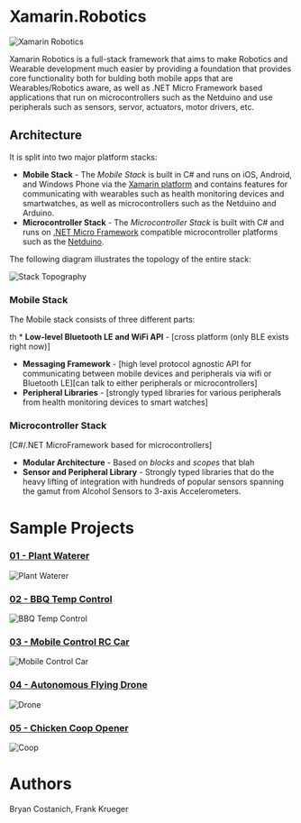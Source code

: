 # Xamarin.Robotics

![Xamarin Robotics](https://raw.githubusercontent.com/xamarin/Xamarin.Robotics/master/Support%20Files/Images/Xamarin.Robotics%20Overview_Thumb.png?token=947633__eyJzY29wZSI6IlJhd0Jsb2I6eGFtYXJpbi9YYW1hcmluLlJvYm90aWNzL21hc3Rlci9TdXBwb3J0IEZpbGVzL0ltYWdlcy9YYW1hcmluLlJvYm90aWNzIE92ZXJ2aWV3X1RodW1iLnBuZyIsImV4cGlyZXMiOjEzOTY0NDc1OTh9--a410410ad33db89d01859ce97e1acfdafb6b454d)

Xamarin Robotics is a full-stack framework that aims to make Robotics and Wearable development much easier by providing a foundation that provides core functionality both for bulding both mobile apps that are Wearables/Robotics aware, as well as .NET Micro Framework based applications that run on microcontrollers such as the Netduino and use peripherals such as sensors, servor, actuators, motor drivers, etc.

## Architecture
 
It is split into two major platform stacks:

 * **Mobile Stack** - The _Mobile Stack_ is built in C# and runs on iOS, Android, and Windows Phone via the [Xamarin platform](http://xamarin.com) and contains features for communicating with wearables such as health monitoring devices and smartwatches, as well as microcontrollers such as the Netduino and Arduino.
 * **Microcontroller Stack** - The _Microcontroller Stack_ is built with C# and runs on [.NET Micro Framework](http://www.netmf.com/) compatible microcontroller platforms such as the [Netduino](http://netduino.com/).
 
The following diagram illustrates the topology of the entire stack:

![Stack Topography](https://github.com/xamarin/Xamarin.Robotics/raw/master/Support%20Files/Images/Xamarin.Robotics%20Stack%20Topography_Thumb.png)

### Mobile Stack

The Mobile stack consists of three different parts:

th * **Low-level Bluetooth LE and WiFi API** - [cross platform (only BLE exists right now)]
 * **Messaging Framework** - [high level protocol agnostic API for communicating between mobile devices and peripherals via wifi or Bluetooth LE][can talk to either peripherals or microcontrollers]
 * **Peripheral Libraries** - [strongly typed libraries for various peripherals from health monitoring devices to smart watches]

### Microcontroller Stack

[C#/.NET MicroFramework based for microcontrollers]

 * **Modular Architecture** - Based on _blocks_ and _scopes_ that blah
 * **Sensor and Peripheral Library** - Strongly typed libraries that do the heavy lifting of integration with hundreds of popular sensors spanning the gamut from Alcohol Sensors to 3-axis Accelerometers.

# Sample Projects

### [01 - Plant Waterer](https://github.com/xamarin/Xamarin.Robotics/tree/master/Projects/01%20-%20Plant%20Waterer)
![Plant Waterer](https://raw.githubusercontent.com/xamarin/Xamarin.Robotics/master/Projects/01%20-%20Plant%20Waterer/Images/Illustration_Thumb.png?token=947633__eyJzY29wZSI6IlJhd0Jsb2I6eGFtYXJpbi9YYW1hcmluLlJvYm90aWNzL21hc3Rlci9Qcm9qZWN0cy8wMSAtIFBsYW50IFdhdGVyZXIvSW1hZ2VzL0lsbHVzdHJhdGlvbl9UaHVtYi5wbmciLCJleHBpcmVzIjoxMzk2MjgzOTk2fQ%3D%3D--800e036130dddf96ee606358c417315c723f8623)

### [02 - BBQ Temp Control](https://github.com/xamarin/Xamarin.Robotics/tree/master/Projects/02%20-%20BBQ%20Temp%20Control)
![BBQ Temp Control](https://raw.githubusercontent.com/xamarin/Xamarin.Robotics/master/Projects/02%20-%20BBQ%20Temp%20Control/Images/Illustration_thumb.png?token=947633__eyJzY29wZSI6IlJhd0Jsb2I6eGFtYXJpbi9YYW1hcmluLlJvYm90aWNzL21hc3Rlci9Qcm9qZWN0cy8wMiAtIEJCUSBUZW1wIENvbnRyb2wvSW1hZ2VzL0lsbHVzdHJhdGlvbl90aHVtYi5wbmciLCJleHBpcmVzIjoxMzk2NTQ4MzY2fQ%3D%3D--4db67af1134de2666883bb01344dd175bd540b5b)

### [03 - Mobile Control RC Car](https://github.com/xamarin/Xamarin.Robotics/tree/master/Projects/03%20-%20Mobile%20Control%20Car)
![Mobile Control Car](https://raw.githubusercontent.com/xamarin/Xamarin.Robotics/master/Projects/03%20-%20Mobile%20Control%20Car/Images/Illustration_thumb.png?token=947633__eyJzY29wZSI6IlJhd0Jsb2I6eGFtYXJpbi9YYW1hcmluLlJvYm90aWNzL21hc3Rlci9Qcm9qZWN0cy8wMyAtIE1vYmlsZSBDb250cm9sIENhci9JbWFnZXMvSWxsdXN0cmF0aW9uX3RodW1iLnBuZyIsImV4cGlyZXMiOjEzOTY1NDg0MDJ9--d175270f63e5abb0d44d2bd35904defa0f49e504)

### [04 - Autonomous Flying Drone](https://github.com/xamarin/Xamarin.Robotics/tree/master/Projects/04%20-%20Semi%20Autonomous%20Drone)
![Drone](https://raw.githubusercontent.com/xamarin/Xamarin.Robotics/master/Projects/04%20-%20Semi%20Autonomous%20Drone/Images/Illustration_thumb.png?token=947633__eyJzY29wZSI6IlJhd0Jsb2I6eGFtYXJpbi9YYW1hcmluLlJvYm90aWNzL21hc3Rlci9Qcm9qZWN0cy8wNCAtIFNlbWkgQXV0b25vbW91cyBEcm9uZS9JbWFnZXMvSWxsdXN0cmF0aW9uX3RodW1iLnBuZyIsImV4cGlyZXMiOjEzOTY1NDg0Njd9--daf1d45ba7398de292e9c54209747b7720c8d2d1)

### [05 - Chicken Coop Opener](https://github.com/xamarin/Xamarin.Robotics/tree/master/Projects/05%20-%20Chicken%20Coop%20Opener)
![Coop](https://raw.githubusercontent.com/xamarin/Xamarin.Robotics/master/Projects/05%20-%20Chicken%20Coop%20Opener/Images/Illustration_thumb.png?token=947633__eyJzY29wZSI6IlJhd0Jsb2I6eGFtYXJpbi9YYW1hcmluLlJvYm90aWNzL21hc3Rlci9Qcm9qZWN0cy8wNSAtIENoaWNrZW4gQ29vcCBPcGVuZXIvSW1hZ2VzL0lsbHVzdHJhdGlvbl90aHVtYi5wbmciLCJleHBpcmVzIjoxMzk2NTQ4NTMzfQ%3D%3D--185910bf17c76d65df03136983a72f44e398f21f)

# Authors
Bryan Costanich, Frank Krueger